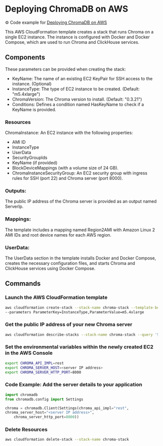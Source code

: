 # Deploying ChromaDB on AWS
⚙️ Code example for [Deploying ChromaDB on AWS]()

This AWS CloudFormation template creates a stack that runs Chroma on a single EC2 instance.
The instance is configured with Docker and Docker Compose, which are used to run Chroma and ClickHouse services.

## Components

These parameters can be provided when creating the stack:
* KeyName: The name of an existing EC2 KeyPair for SSH access to the instance. (Optional)
* InstanceType: The type of EC2 instance to be created. (Default: "m5.4xlarge")
* ChromaVersion: The Chroma version to install. (Default: "0.3.21")
* Conditions: Defines a condition named HasKeyName to check if a KeyName is provided.

### Resources

ChromaInstance: An EC2 instance with the following properties:
* AMI ID
* InstanceType
* UserData
* SecurityGroupIds
* KeyName (if provided)
* BlockDeviceMappings (with a volume size of 24 GB).
* ChromaInstanceSecurityGroup: An EC2 security group with ingress rules for SSH (port 22) and Chroma server (port 8000).

### Outputs: 

The public IP address of the Chroma server is provided as an output named ServerIp.

### Mappings:

The template includes a mapping named Region2AMI with Amazon Linux 2 AMI IDs and root device names for each AWS region.

### UserData: 

The UserData section in the template installs Docker and Docker Compose, creates the necessary configuration files, and starts Chroma and ClickHouse services using Docker Compose.

## Commands

### Launch the AWS CloudFormation template

```bash
aws cloudformation create-stack --stack-name chroma-stack --template-body file://./chroma.cf.json \
--parameters ParameterKey=InstanceType,ParameterValue=m5.4xlarge
```

### Get the public IP address of your new Chroma server

```bash
aws cloudformation describe-stacks --stack-name chroma-stack --query 'Stacks[0].Outputs'
```

### Set the environmental variables within the newly created EC2 in the AWS Console

```bash
export CHROMA_API_IMPL=rest
export CHROMA_SERVER_HOST=<server IP address>
export CHROMA_SERVER_HTTP_PORT=8000
```

### Code Example: Add the server details to your application

```python
import chromadb
from chromadb.config import Settings

chroma = chromadb.Client(Settings(chroma_api_impl="rest",
chroma_server_host="<server IP address>",
    chroma_server_http_port=8000))
```

### Delete Resources

```bash
aws cloudformation delete-stack --stack-name chroma-stack
```
